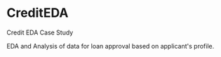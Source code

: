 # CreditEDA
Credit EDA Case Study

EDA and Analysis of data for loan approval based on applicant's profile.
